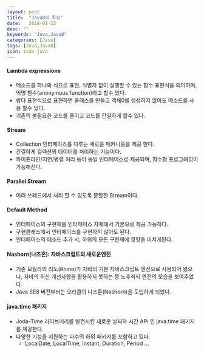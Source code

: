 ```yaml
---
layout: post
title:  "Java8의 특징"
date:   2018-01-23
desc: ""
keywords: "Java,Java8"
categories: [Java]
tags: [Java,Java8]
icon: icon-java
---
```


#### Lambda expressions
- 메소드를 하나의 식으로 표현, 식별자 없이 실행할 수 있는 함수 표현식을 의미하며, 익명 함수(anonymous function)라고 할수 있다.
- 람다 표현식으로 표현하면 클래스를 만들고 객체0를 생성하지 않아도 메소드를 사용 할수 있다.
- 기존의 불필요한 코드를 줄이고 코드를 간결하게 할수 있다.

#### Stream
- Collection 인터페이스를 다루는 새로운 매커니즘을 제공 한다.
- 간결하게 컬렉션의 데이터를 처리하는 기능이다.
- 파이프라인/지연/병렬 처리 등이 동일 인터페이스로 제공되며, 함수형 프로그래밍이 가능해진다.

#### Parallel Stream
- 여러 쓰레드에서 처리 할 수 있도록 분할한 Stream이다.

#### Default Method
- 인터페이스의 구현체를 인터페이스 자체에서 기본으로 제공 가능하다.
- 구현클래스에서 인터페이스를 구현하지 않아도 된다.
- 인터페이스의 메소드 추가 시, 하위의 모든 구현체에 영향을 미치게된다.

#### Nashorn(나즈혼): 자바스크립트의 새로운엔진
- 기존 모질라의 리노(Rhino)가 자바의 기본 자바스크립트 엔진으로 사용되어 왔으나, 자바의 최신 개선사항을 활용하지 못하는 등 노후화되 엔진의 모습을 보여주었다.
- Java SE8 버전부터는 오라클의 나즈혼(Nashorn)을 도입하게 되었다.

#### java.time 패키지
- Joda-Time 라이브러리를 발전시킨 새로운 날짜와 시간 API 인 java.time 패키지를 제공한다.
- 다양한 기능을 지원하는 다수의 하위 패키지를 포함하고 있다.
    - LocalDate, LocalTime, Instant, Duration, Period …













